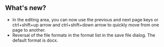 ## What's new?

  * In the editing area, you can now use the previous and next page keys or ctrl+shift+up arrow and ctrl+shift+down arrow to quickly move from one page to another.
  * Reversal of the file formats in the format list in the save file dialog. The default format is docx.
